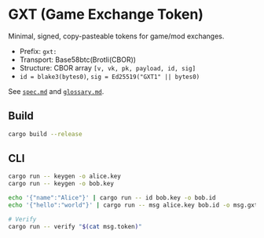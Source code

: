 # GXT (Game Exchange Token)

Minimal, signed, copy-pasteable tokens for game/mod exchanges.

- Prefix: `gxt:`
- Transport: Base58btc(Brotli(CBOR))
- Structure: CBOR array `[v, vk, pk, payload, id, sig]`
- `id = blake3(bytes0)`, `sig = Ed25519("GXT1" || bytes0)`

See [`spec.md`](spec.md) and [`glossary.md`](glossary.md).

## Build

```bash
cargo build --release
```

## CLI

```bash
cargo run -- keygen -o alice.key
cargo run -- keygen -o bob.key

echo '{"name":"Alice"}' | cargo run -- id bob.key -o bob.id
echo '{"hello":"world"}' | cargo run -- msg alice.key bob.id -o msg.gxt

# Verify
cargo run -- verify "$(cat msg.token)"
```
